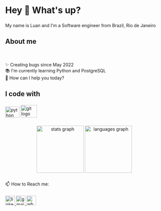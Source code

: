 <h1 align="left">Hey 👋 What's up?</h1>

###

<p align="left">My name is Luan and I'm a Software engineer from Brazil, Rio de Janeiro</p>

###

<h2 align="left">About me</h2>

###

<br clear="both">

<p align="left">✨ Creating bugs since May 2022<br>📚 I'm currently learning Python and PostgreSQL<br>🎯 How can I help you today?<br>

###

<h2 align="left">I code with</h2>

###

<div align="left">

  <img src="https://cdn.jsdelivr.net/gh/devicons/devicon/icons/python/python-original.svg" height="35" width="45" alt="python logo"  />
  <img src="https://cdn.jsdelivr.net/gh/devicons/devicon/icons/git/git-original.svg" height="40" width="52" alt="git logo"  />
</div>

###

<div align="center">
  <img src="https://github-readme-stats.vercel.app/api?hide_title=false&hide_rank=false&show_icons=true&include_all_commits=true&count_private=true&disable_animations=false&theme=merko&locale=en&hide_border=true&username=LuanLima251" height="150" alt="stats graph"  />
  <img src="https://github-readme-stats.vercel.app/api/top-langs?locale=en&hide_title=false&layout=compact&card_width=320&langs_count=10&theme=merko&hide_border=true&username=LuanLima251" height="150" alt="languages graph"  />
</div>

###

<p align="left">📫 How to Reach me:</p>

###

<div align="left">
  <a href="https://www.linkedin.com/in/luan-lima-02a3ba245/" target="_blank">
    <img src="https://img.shields.io/static/v1?message=LinkedIn&logo=linkedin&label=&color=0077B5&logoColor=white&labelColor=&style=flat" height="30" alt="linkedin logo"  />
  </a>


  <a href="mailto:luaniuri251@gmail.com" target="_blank">
    <img src="https://img.shields.io/static/v1?message=Gmail&logo=gmail&label=&color=D14836&logoColor=white&labelColor=&style=flat" height="30" alt="gmail logo"  />
  </a>
  <a href="https://api.whatsapp.com/send?phone=5521964629032" target="_blank">
    <img src="https://img.shields.io/static/v1?message=Whatsapp&logo=whatsapp&label=&color=25D366&logoColor=white&labelColor=&style=flat" height="30" alt="whatsapp logo"  />
  </a>
</div>

###
